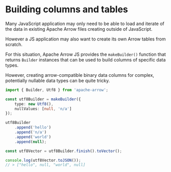 # Building columns and tables

Many JavaScript application may only need to be able to load and iterate of the data in existing Apache Arrow files creating outside of JavaScript.

However a JS application may also want to create its own Arrow tables from scratch. 

For this situation, Apache Arrow JS provides the `makeBuilder()` function that returns `Builder` instances that can be used to build columns of specific data types.

However, creating arrow-compatible binary data columns for complex, potentially nullable data types can be quite tricky.

 ```ts
 import { Builder, Utf8 } from 'apache-arrow';

 const utf8Builder = makeBuilder({
     type: new Utf8(),
     nullValues: [null, 'n/a']
 });

 utf8Builder
     .append('hello')
     .append('n/a')
     .append('world')
     .append(null);

 const utf8Vector = utf8Builder.finish().toVector();

 console.log(utf8Vector.toJSON());
 // > ["hello", null, "world", null]
 ```

